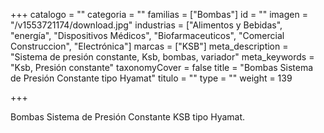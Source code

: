 +++
catalogo = ""
categoria = ""
familias = ["Bombas"]
id = ""
imagen = "/v1553721174/download.jpg"
industrias = ["Alimentos y Bebidas", "energía", "Dispositivos Médicos", "Biofarmaceuticos", "Comercial Construccion", "Electrónica"]
marcas = ["KSB"]
meta_description = "Sistema de presión constante, Ksb, bombas, variador"
meta_keywords = "Ksb, Presión constante"
taxonomyCover = false
title = "Bombas Sistema de Presión Constante tipo Hyamat"
titulo = ""
type = ""
weight = 139

+++
<p>Bombas Sistema de Presión Constante KSB tipo Hyamat.</p>